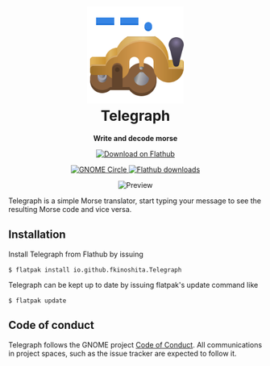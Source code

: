<h1 align="center">
  <img src="data/icons/hicolor/scalable/apps/io.github.fkinoshita.Telegraph.svg" alt="Telegraph Icon" width="192" height="192"/>
  <br>
  Telegraph
</h1>

<p align="center"><strong>Write and decode morse</strong></p>

<p align="center">
  <a href="https://flathub.org/apps/details/io.github.fkinoshita.Telegraph">
    <img width="200" alt="Download on Flathub" src="https://flathub.org/assets/badges/flathub-badge-en.svg"/>
  </a>
  <br>
</p>

<p align="center">
  <a href="https://apps.gnome.org/Telegraph/">
    <img src="https://circle.gnome.org/assets/button/badge.svg" alt="GNOME Circle"/>
  </a>
  <a href="https://flathub.org/apps/details/io.github.fkinoshita.Telegraph">
    <img alt="Flathub downloads" src="https://img.shields.io/badge/dynamic/json?color=informational&label=downloads&logo=flathub&logoColor=white&query=%24.installs_total&url=https%3A%2F%2Fflathub.org%2Fapi%2Fv2%2Fstats%2Fio.github.fkinoshita.Telegraph"/>
  </a>
</p>


<p align="center">
  <img src="/data/screenshots/telegraph.png" alt="Preview"/>
</p>

Telegraph is a simple Morse translator, start typing your message to see
the resulting Morse code and vice versa.



## Installation

Install Telegraph from Flathub by issuing
```shell
$ flatpak install io.github.fkinoshita.Telegraph
```
Telegraph can be kept up to date by issuing flatpak's update command like
```shell
$ flatpak update
```

## Code of conduct

Telegraph follows the GNOME project [Code of Conduct](./code-of-conduct.md). All
communications in project spaces, such as the issue tracker are expected to follow it.

